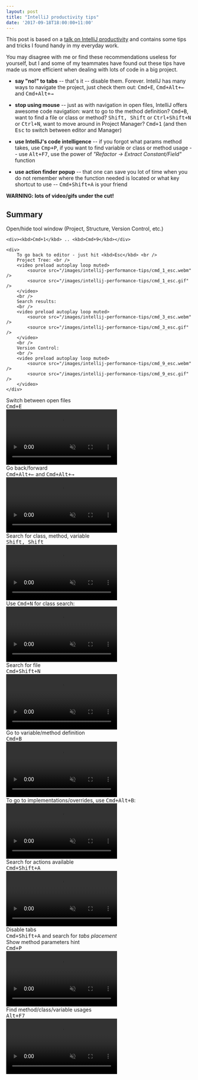 ```yaml
---
layout: post
title: "IntelliJ productivity tips"
date: '2017-09-18T18:00:00+11:00'
---
```


This post is based on a [talk on IntelliJ productivity](https://www.youtube.com/watch?v=eq3KiAH4IBI) and contains some tips and tricks I found handy in my everyday work.

You may disagree with me or find these recommendations useless for yourself, but I and some of my teammates have found out these tips have made us more efficient when dealing with lots of code in a big project.

* **say "no!" to tabs** -- that's it -- disable them. Forever. IntellJ has many ways to navigate the project, just check them out: <kbd>Cmd+E</kbd>, <kbd>Cmd+Alt+&larr;</kbd> and <kbd>Cmd+Alt+&rarr;</kbd>

* **stop using mouse** -- just as with navigation in open files, IntelliJ offers awesome code navigation: want to go to the method definition? <kbd>Cmd+B</kbd>, want to find a file or class or method? <kbd>Shift, Shift</kbd> or <kbd>Ctrl+Shift+N</kbd> or <kbd>Ctrl+N</kbd>, want to move around in Project Manager? <kbd>Cmd+1</kbd> (and then <kbd>Esc</kbd> to switch between editor and Manager)

* **use IntelliJ's code intelligence** -- if you forgot what params method takes, use <kbd>Cmp+P</kbd>, if you want to find variable or class or method usage -- use <kbd>Alt+F7</kbd>, use the power of *"Refactor -> Extract Constant/Field"* function

* **use action finder popup** -- that one can save you lot of time when you do not remember where the function needed is located or what key shortcut to use -- <kbd>Cmd+Shift+A</kbd> is your friend

**WARNING: lots of video/gifs under the cut!**

<!--more-->

## Summary

<section>
    <div>Open/hide tool window (Project, Structure, Version Control, etc.)</div>

    <div><kbd>Cmd+1</kbd> .. <kbd>Cmd+9</kbd></div>

    <div>
        To go back to editor - just hit <kbd>Esc</kbd> <br />
        Project Tree: <br />
        <video preload autoplay loop muted>
            <source src="/images/intellij-performance-tips/cmd_1_esc.webm" />
            <source src="/images/intellij-performance-tips/cmd_1_esc.gif" />
        </video>
        <br />
        Search results:
        <br />
        <video preload autoplay loop muted>
            <source src="/images/intellij-performance-tips/cmd_3_esc.webm" />
            <source src="/images/intellij-performance-tips/cmd_3_esc.gif" />
        </video>
        <br />
        Version Control:
        <br />
        <video preload autoplay loop muted>
            <source src="/images/intellij-performance-tips/cmd_9_esc.webm" />
            <source src="/images/intellij-performance-tips/cmd_9_esc.gif" />
        </video>
    </div>
</section>

<section>
    <div>Switch between open files</div>
    <div><kbd>Cmd+E</kbd></div>
    <div>
        <video preload autoplay loop muted>
            <source src="/images/intellij-performance-tips/cmd_e.webm" />
            <source src="/images/intellij-performance-tips/cmd_e.gif" />
        </video>
    </div>
</section>

<section>
    <div>Go back/forward</div>
    <div><kbd>Cmd+Alt+&larr;</kbd> and <kbd>Cmd+Alt+&rarr;</kbd></div>
    <div>
        <video preload autoplay loop muted>
            <source src="/images/intellij-performance-tips/cmd_alt_arrows.webm" />
            <source src="/images/intellij-performance-tips/cmd_alt_arrows.gif" />
        </video>
    </div>
</section>

<section>
    <div>Search for class, method, variable</div>
    <div><kbd>Shift, Shift</kbd></div>
    <div>
        <video preload autoplay loop muted>
            <source src="/images/intellij-performance-tips/shift_shift.webm" />
            <source src="/images/intellij-performance-tips/shift_shift.gif" />
        </video>
        <br />
        Use <kbd>Cmd+N</kbd> for class search:
        <br />
        <video preload autoplay loop muted>
            <source src="/images/intellij-performance-tips/cmd_n.webm" />
            <source src="/images/intellij-performance-tips/cmd_n.gif" />
        </video>
    </div>
</section>

<section>
    <div>Search for file</div>
    <div><kbd>Cmd+Shift+N</kbd></div>
    <div>
        <video preload autoplay loop muted>
            <source src="/images/intellij-performance-tips/cmd_shift_n.webm" />
            <source src="/images/intellij-performance-tips/cmd_shift_n.gif" />
        </video>
    </div>
</section>

<section>
    <div>Go to variable/method definition</div>
    <div><kbd>Cmd+B</kbd></div>
    <div>
        <video preload autoplay loop muted>
            <source src="/images/intellij-performance-tips/cmd_b.webm" />
            <source src="/images/intellij-performance-tips/cmd_b.gif" />
        </video>
        <br />
        To go to implementations/overrides, use <kbd>Cmd+Alt+B</kbd>:
        <br />
        <video preload autoplay loop muted>
            <source src="/images/intellij-performance-tips/cmd_alt_b.webm" />
            <source src="/images/intellij-performance-tips/cmd_alt_b.gif" />
        </video>
    </div>
</section>

<section>
    <div>Search for actions available</div>
    <div><kbd>Cmd+Shift+A</kbd></div>
    <div>
        <video preload autoplay loop muted>
            <source src="/images/intellij-performance-tips/cmd_shift_a.webm" />
            <source src="/images/intellij-performance-tips/cmd_shift_a.gif" />
        </video>
    </div>
</section>

<section>
    <div>Disable tabs</div>
    <div><kbd>Cmd+Shift+A</kbd> and search for <em>tabs placement</em></div>
    <div>
        <img data-src="/images/intellij-performance-tips/intellij-disable-tabs-optimized.png" alt="" />
    </div>
</section>

<section>
    <div>Show method parameters hint</div>
    <div><kbd>Cmd+P</kbd></div>
    <div>
        <video preload autoplay loop muted>
            <source src="/images/intellij-performance-tips/cmd_p.webm" />
            <source src="/images/intellij-performance-tips/cmd_p.gif" />
        </video>
    </div>
</section>

<section>
    <div>Find method/class/variable usages</div>
    <div><kbd>Alt+F7</kbd></div>
    <div>
        <video preload autoplay loop muted>
            <source src="/images/intellij-performance-tips/alt_f7.webm" />
            <source src="/images/intellij-performance-tips/alt_f7.gif" />
        </video>
    </div>
</section>